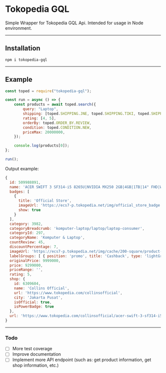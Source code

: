 # Tokopedia GQL

Simple Wrapper for Tokopedia GQL Api. Intended for usage in Node environment.

---

## Installation

```
npm i tokopedia-gql
```

---

## Example

```js
const toped = require("tokopedia-gql");

const run = async () => {
	const products = await toped.search({
		query: "Laptop",
		shipping: [toped.SHIPPING.JNE, toped.SHIPPING.TIKI, toped.SHIPPING.SICEPAT],
		rating: [4, 5],
		orderBy: toped.ORDER_BY.REVIEW,
		condition: toped.CONDITION.NEW,
		priceMax: 20000000,
	});

	console.log(products[0]);
};

run();
```

Output example:

```js
{
  id: 509988891,
  name: 'ACER SWIFT 3 SF314-i5 8265U|NVIDIA MX250 2GB|4GB|1TB|14" FHD|WIN10|',
  badges: [
    {
      title: 'Official Store',
      imageUrl: 'https://ecs7-p.tokopedia.net/img/official_store_badge.png',
      show: true
    }
  ],
  category: 3982,
  categoryBreadcrumb: 'komputer-laptop/laptop/laptop-consumer',
  categoryId: 297,
  categoryName: 'Komputer & Laptop',
  countReview: 45,
  discountPercentage: 7,
  imageUrl: 'https://ecs7-p.tokopedia.net/img/cache/200-square/product-1/2020/5/12/69830966/69830966_82cf6f04-8212-4d85-adb7-2b999fac792c_758_758',
  labelGroups: [ { position: 'promo', title: 'Cashback', type: 'lightGreen' } ],
  originalPrice: 9999000,
  price: 9299000,
  priceRange: '',
  rating: 5,
  shop: {
    id: 6309604,
    name: 'Collins Official',
    url: 'https://www.tokopedia.com/collinsofficial',
    city: 'Jakarta Pusat',
    isOfficial: true,
    isPowerBadge: true
  },
  url: 'https://www.tokopedia.com/collinsofficial/acer-swift-3-sf314-i5-8265u-nvidia-mx250-2gb-4gb-1tb-14-fhd-win10?whid=0'
}
```

---

### Todo

-   [ ] More test coverage
-   [ ] Improve documentation
-   [ ] Implement more API endpoint (such as: get product information, get shop information, etc.)
